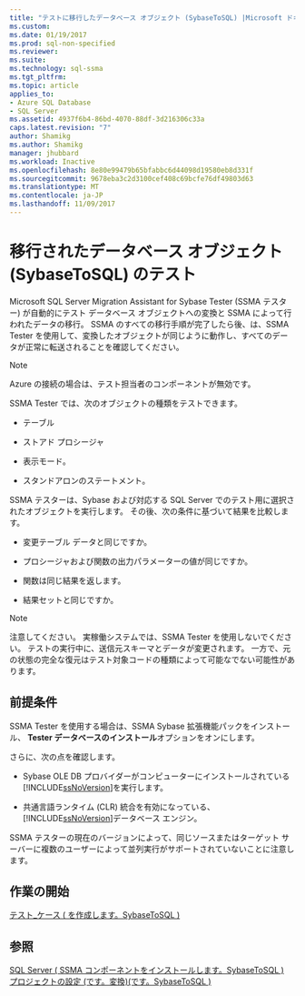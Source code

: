 ```yaml
---
title: "テストに移行したデータベース オブジェクト (SybaseToSQL) |Microsoft ドキュメント"
ms.custom: 
ms.date: 01/19/2017
ms.prod: sql-non-specified
ms.reviewer: 
ms.suite: 
ms.technology: sql-ssma
ms.tgt_pltfrm: 
ms.topic: article
applies_to:
- Azure SQL Database
- SQL Server
ms.assetid: 4937f6b4-86bd-4070-88df-3d216306c33a
caps.latest.revision: "7"
author: Shamikg
ms.author: Shamikg
manager: jhubbard
ms.workload: Inactive
ms.openlocfilehash: 8e80e99479b65bfabbc6d44098d19580eb8d331f
ms.sourcegitcommit: 9678eba3c2d3100cef408c69bcfe76df49803d63
ms.translationtype: MT
ms.contentlocale: ja-JP
ms.lasthandoff: 11/09/2017
---
```

# <a name="testing-migrated-database-objects-sybasetosql"></a>移行されたデータベース オブジェクト (SybaseToSQL) のテスト
Microsoft SQL Server Migration Assistant for Sybase Tester (SSMA テスター) が自動的にテスト データベース オブジェクトへの変換と SSMA によって行われたデータの移行。 SSMA のすべての移行手順が完了したら後、は、SSMA Tester を使用して、変換したオブジェクトが同じように動作し、すべてのデータが正常に転送されることを確認してください。  
  
> [!NOTE]  
> Azure の接続の場合は、テスト担当者のコンポーネントが無効です。  
  
SSMA Tester では、次のオブジェクトの種類をテストできます。  
  
-   テーブル  
  
-   ストアド プロシージャ  
  
-   表示モード。  
  
-   スタンドアロンのステートメント。  
  
SSMA テスターは、Sybase および対応する SQL Server でのテスト用に選択されたオブジェクトを実行します。 その後、次の条件に基づいて結果を比較します。  
  
-   変更テーブル データと同じですか。  
  
-   プロシージャおよび関数の出力パラメーターの値が同じですか。  
  
-   関数は同じ結果を返します。  
  
-   結果セットと同じですか。  
  
> [!NOTE]  
> 注意してください。 実稼働システムでは、SSMA Tester を使用しないでください。 テストの実行中に、送信元スキーマとデータが変更されます。 一方で、元の状態の完全な復元はテスト対象コードの種類によって可能なでない可能性があります。  
  
## <a name="prerequisites"></a>前提条件  
SSMA Tester を使用する場合は、SSMA Sybase 拡張機能パックをインストール、 **Tester データベースのインストール**オプションをオンにします。  
  
さらに、次の点を確認します。  
  
-   Sybase OLE DB プロバイダーがコンピューターにインストールされている[!INCLUDE[ssNoVersion](../../includes/ssnoversion_md.md)]を実行します。  
  
-   共通言語ランタイム (CLR) 統合を有効になっている、[!INCLUDE[ssNoVersion](../../includes/ssnoversion_md.md)]データベース エンジン。  
  
SSMA テスターの現在のバージョンによって、同じソースまたはターゲット サーバーに複数のユーザーによって並列実行がサポートされていないことに注意します。  
  
## <a name="getting-started"></a>作業の開始  
[テスト_ケース &#40; を作成します。SybaseToSQL &#41;](../../ssma/sybase/creating-test-cases-sybasetosql.md)  
  
## <a name="see-also"></a>参照  
[SQL Server &#40; SSMA コンポーネントをインストールします。SybaseToSQL &#41;](../../ssma/sybase/installing-ssma-components-on-sql-server-sybasetosql.md)  
[プロジェクトの設定 &#40;です。変換&#41;&#40;です。SybaseToSQL &#41;](../../ssma/sybase/project-settings-conversion-sybasetosql.md)  
  
